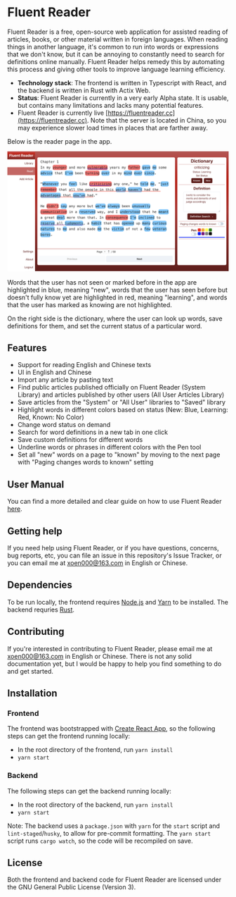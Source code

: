 # Fluent Reader

Fluent Reader is a free, open-source web application for assisted reading of articles, books, or other material written in foreign languages. When reading things in another language, it's common to run into words or expressions that we don't know, but it can be annoying to constantly need to search for definitions online manually. Fluent Reader helps remedy this by automating this process and giving other tools to improve language learning efficiency.

-   **Technology stack**: The frontend is written in Typescript with React, and the backend is written in Rust with Actix Web.
-   **Status**: Fluent Reader is currently in a very early Alpha state. It is usable, but contains many limitations and lacks many potential features.
-   Fluent Reader is currently live [https://fluentreader.cc](https://fluentreader.cc). Note that the server is located in China, so you may experience slower load times in places that are farther away.

Below is the reader page in the app.

![](app.png)

Words that the user has not seen or marked before in the app are highlighted in blue, meaning "new", words that the user has seen before but doesn't fully know yet are highlighted in red, meaning "learning", and words that the user has marked as knowing are not highlighted.

On the right side is the dictionary, where the user can look up words, save definitions for them, and set the current status of a particular word.

## Features

-   Support for reading English and Chinese texts
-   UI in English and Chinese
-   Import any article by pasting text
-   Find public articles published officially on Fluent Reader (System Library) and articles published by other users (All User Articles Library)
-   Save articles from the "System" or "All User" libraries to "Saved" library
-   Highlight words in different colors based on status (New: Blue, Learning: Red, Known: No Color)
-   Change word status on demand
-   Search for word definitions in a new tab in one click
-   Save custom definitions for different words
-   Underline words or phrases in different colors with the Pen tool
-   Set all "new" words on a page to "known" by moving to the next page with "Paging changes words to known" setting

## User Manual

You can find a more detailed and clear guide on how to use Fluent Reader [here](USER_MANUAL.md).

## Getting help

If you need help using Fluent Reader, or if you have questions, concerns, bug reports, etc, you can file an issue in this repository's Issue Tracker, or you can email me at [xoen000@163.com](mailto::xoen000@163.com) in English or Chinese.

## Dependencies

To be run locally, the frontend requires [Node.js](https://nodejs.org/) and [Yarn](https://yarnpkg.com/) to be installed. The backend requries [Rust](https://www.rust-lang.org/).

## Contributing

If you're interested in contributing to Fluent Reader, please email me at [xoen000@163.com](mailto::xoen000@163.com) in English or Chinese. There is not any solid documentation yet, but I would be happy to help you find something to do and get started.

## Installation

### Frontend

The frontend was bootstrapped with [Create React App](https://create-react-app.dev/), so the following steps can get the frontend running locally:

-   In the root directory of the frontend, run `yarn install`
-   `yarn start`

### Backend

The following steps can get the backend running locally:

-   In the root directory of the backend, run `yarn install`
-   `yarn start`

Note: The backend uses a `package.json` with `yarn` for the `start` script and `lint-staged`/`husky`, to allow for pre-commit formatting. The `yarn start` script runs `cargo watch`, so the code will be recompiled on save.

## License

Both the frontend and backend code for Fluent Reader are licensed under the GNU General Public License (Version 3).
